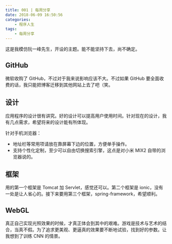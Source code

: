 ```yaml
---
title: 001 | 每周分享
date: 2018-06-09 16:50:56
categories:
	- 程序人生
tags:
	- 每周分享
---
```


这是我模仿阮一峰先生，开设的主题。能不能坚持下去，尚不确定。

<!-- more -->

## GitHub

微软收购了 GitHub，不过对于我来说影响应该不大。不过如果 GitHub 要全面收费的话，我只能把博客迁移到其他网站上去了吧（笑。

## 设计

应用程序的设计很有讲究。好的设计可以提高用户使用时间。针对现在的设计，我有几点需求，希望将来的设计能有所体现。

针对手机浏览器：

- 地址栏等常用项请放在靠屏幕下边的位置，方便单手操作。
- 支持个性化定制，至少可以自由切换搜索引擎，这点是对小米 MIX2 自带的浏览器说的。

## 框架

用的第一个框架是 Tomcat 加 Servlet，感觉还可以。第二个框架是 ionic，没有一处是让人省心的。接下来要用第三个框架，spring-framework，希望顺利。

## WebGL

真正自己实现光照效果的时候，才真正体会到其中的艰难。游戏是技术与艺术的结合，当真不假。为了追求更美观、更逼真的效果要不断地试验，找到好的参数。让我想到了训练 CNN 的情景。























